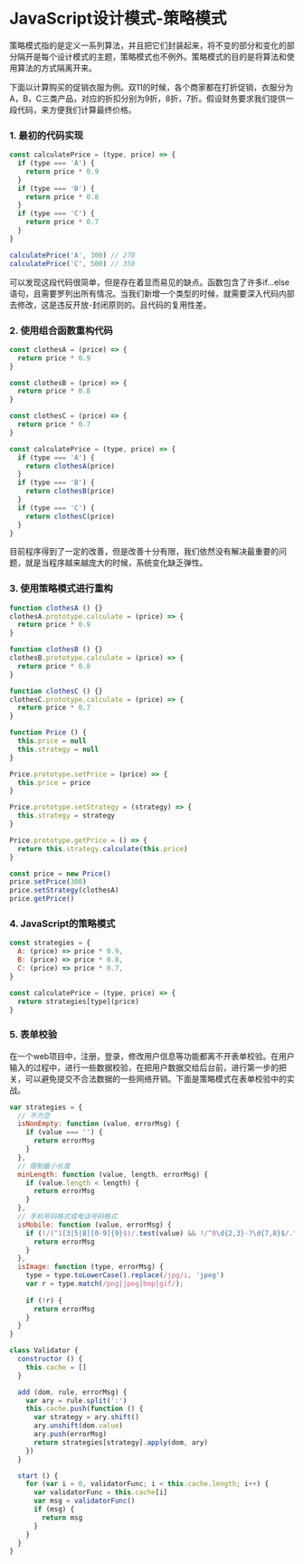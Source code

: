 # JavaScript设计模式-策略模式

策略模式指的是定义一系列算法，并且把它们封装起来，将不变的部分和变化的部分隔开是每个设计模式的主题，策略模式也不例外。策略模式的目的是将算法和使用算法的方式隔离开来。

下面以计算购买的促销衣服为例。双11的时候，各个商家都在打折促销，衣服分为A，B，C三类产品，对应的折扣分别为9折，8折，7折。假设财务要求我们提供一段代码，来方便我们计算最终价格。
### 1. 最初的代码实现
```js
const calculatePrice = (type, price) => {
  if (type === 'A') {
    return price * 0.9
  }
  if (type === 'B') {
    return price * 0.8
  }
  if (type === 'C') {
    return price * 0.7
  }
}

calculatePrice('A', 300) // 270
calculatePrice('C', 500) // 350
```
可以发现这段代码很简单，但是存在着显而易见的缺点。函数包含了许多if...else语句，且需要罗列出所有情况。当我们新增一个类型的时候，就需要深入代码内部去修改，这是违反开放-封闭原则的。且代码的复用性差。
### 2. 使用组合函数重构代码
```js
const clothesA = (price) => {
  return price * 0.9
}

const clothesB = (price) => {
  return price * 0.8
}

const clothesC = (price) => {
  return price * 0.7
}

const calculatePrice = (type, price) => {
  if (type === 'A') {
    return clothesA(price)
  }
  if (type === 'B') {
    return clothesB(price)
  }
  if (type === 'C') {
    return clothesC(price)
  }
}
```
目前程序得到了一定的改善，但是改善十分有限，我们依然没有解决最重要的问题，就是当程序越来越庞大的时候，系统变化缺乏弹性。
### 3. 使用策略模式进行重构
```js
function clothesA () {}
clothesA.prototype.calculate = (price) => {
  return price * 0.9
}

function clothesB () {}
clothesB.prototype.calculate = (price) => {
  return price * 0.8
}

function clothesC () {}
clothesC.prototype.calculate = (price) => {
  return price * 0.7
}

function Price () {
  this.price = null
  this.strategy = null
}

Price.prototype.setPrice = (price) => {
  this.price = price
}

Price.prototype.setStrategy = (strategy) => {
  this.strategy = strategy
}

Price.prototype.getPrice = () => {
  return this.strategy.calculate(this.price)
}

const price = new Price()
price.setPrice(300)
price.setStrategy(clothesA)
price.getPrice()
```
### 4. JavaScript的策略模式
```js
const strategies = {
  A: (price) => price * 0.9,
  B: (price) => price * 0.8,
  C: (price) => price * 0.7,
}

const calculatePrice = (type, price) => {
  return strategies[type](price)
}
```
### 5. 表单校验
在一个web项目中，注册，登录，修改用户信息等功能都离不开表单校验。在用户输入的过程中，进行一些数据校验，在把用户数据交给后台前，进行第一步的把关，可以避免提交不合法数据的一些网络开销。下面是策略模式在表单校验中的实战。
```js
var strategies = {
  // 不为空
  isNonEmpty: function (value, errorMsg) {
    if (value === '') {
      return errorMsg
    }
  },
  // 限制最小长度
  minLength: function (value, length, errorMsg) {
    if (value.length < length) {
      return errorMsg
    }
  },
  // 手机号码格式或电话号码格式
  isMobile: function (value, errorMsg) {
    if (!/(^1[3|5|8][0-9]{9}$)/.test(value) && !/^0\d{2,3}-?\d{7,8}$/.test(value)) {
      return errorMsg
    }
  },
  isImage: function (type, errorMsg) {
    type = type.toLowerCase().replace(/jpg/i, 'jpeg')
    var r = type.match(/png|jpeg|bmp|gif/);
    
    if (!r) {
      return errorMsg
    }
  }
}

class Validator {
  constructor () {
    this.cache = []
  }

  add (dom, rule, errorMsg) {
    var ary = rule.split(':')
    this.cache.push(function () {
      var strategy = ary.shift()
      ary.unshift(dom.value)
      ary.push(errorMsg)
      return strategies[strategy].apply(dom, ary)
    })
  }

  start () {
    for (var i = 0, validatorFunc; i < this.cache.length; i++) {
      var validatorFunc = this.cache[i]
      var msg = validatorFunc()
      if (msg) {
        return msg
      }
    }
  }
}
```

